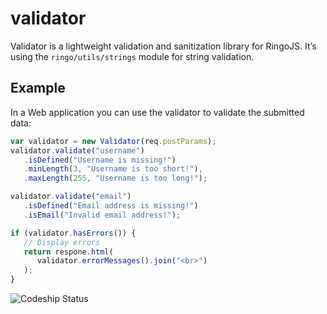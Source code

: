 validator
=========

Validator is a lightweight validation and sanitization library for RingoJS. It’s using the `ringo/utils/strings` module for string validation.

## Example

In a Web application you can use the validator to validate the submitted data:

```javascript
var validator = new Validator(req.postParams);
validator.validate("username")
   .isDefined("Username is missing!")
   .minLength(3, "Username is too short!"),
   .maxLength(255, "Username is too long!");

validator.validate("email")
   .isDefined("Email address is missing!")
   .isEmail("Invalid email address!");

if (validator.hasErrors()) {
   // Display errors
   return respone.html(
      validator.errorMessages().join("<br>")
   );
}
```


![Codeship Status](https://www.codeship.io/projects/b77d7cf0-9c82-0131-4c86-5af6bd151f39/status)
